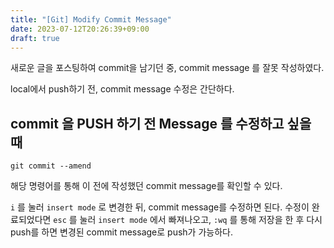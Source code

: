 ```yaml
---
title: "[Git] Modify Commit Message"
date: 2023-07-12T20:26:39+09:00
draft: true
---
```


새로운 글을 포스팅하여 commit을 남기던 중, commit message 를 잘못 작성하였다.

local에서 push하기 전, commit message 수정은 간단하다.

## commit 을 PUSH 하기 전 Message 를 수정하고 싶을 때
````
git commit --amend
````

해당 명령어를 통해 이 전에 작성했던 commit message를 확인할 수 있다.

``i`` 를 눌러 `insert mode` 로 변경한 뒤, commit message를 수정하면 된다.
수정이 완료되었다면 `esc` 를 눌러 `insert mode` 에서 빠져나오고,
`:wq` 를 통해 저장을 한 후 다시 push를 하면 변경된 commit message로 push가 가능하다.